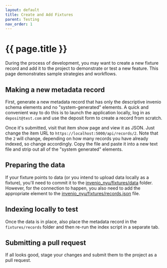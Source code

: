 ```yaml
---
layout: default
title: Create and Add Fixtures
parent: Testing
nav_order: 1
---
```

# {{ page.title }}

During the process of development, you may want to create a new fixture record and add it to the project to demonstrate or test a new feature. This page demonstrates sample strategies and workflows.

## Making a new metadata record

First, generate a new metadata record that has only the descriptive invenio schema elements and no "system-generated" elements. A quick and convenient way to do this is to launch the application locally, log in as `deposit@test.com` and use the deposit form to create a record from scratch.

Once it's submitted, visit that item show page and view it as JSON. Just change the item URL to `https://localhost:5000/api/records/2`. Note that the `2` will change, depending on how many records you have already indexed, so change accordingly. Copy the file and paste it into a new text file and strip out all of the "system generated" elements.

## Preparing the data

If your fixture points to data (or you intend to upload data locally as a fixture), you'll need to commit it to the [invenio_nyu/fixtures/data](./invenio_nyu/fixtures/data/) folder. However, for the connection to happen, you also need to add the appropriate element to the [invenio_nyu/fixtures/records.json](./invenio_nyu/fixtures/records.json) file.

## Indexing locally to test

Once the data is in place, also place the metadata record in the `fixtures/records` folder and then re-run the index script in a separate tab.

## Submitting a pull request

If all looks good, stage your changes and submit them to the project as a pull request.
